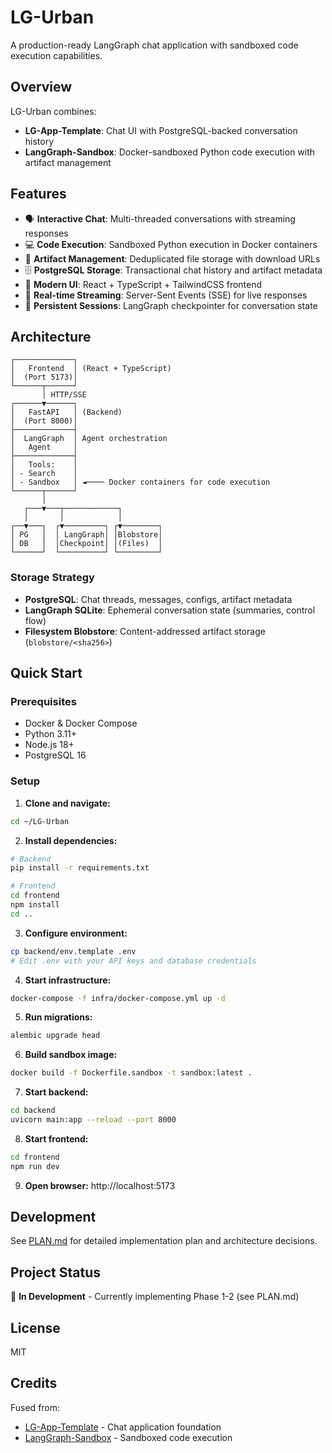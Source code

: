 # LG-Urban

A production-ready LangGraph chat application with sandboxed code execution capabilities.

## Overview

LG-Urban combines:
- **LG-App-Template**: Chat UI with PostgreSQL-backed conversation history
- **LangGraph-Sandbox**: Docker-sandboxed Python code execution with artifact management

## Features

- 🗣️ **Interactive Chat**: Multi-threaded conversations with streaming responses
- 💻 **Code Execution**: Sandboxed Python execution in Docker containers
- 📁 **Artifact Management**: Deduplicated file storage with download URLs
- 🗄️ **PostgreSQL Storage**: Transactional chat history and artifact metadata
- 🎨 **Modern UI**: React + TypeScript + TailwindCSS frontend
- 🔄 **Real-time Streaming**: Server-Sent Events (SSE) for live responses
- 💾 **Persistent Sessions**: LangGraph checkpointer for conversation state

## Architecture

```
┌─────────────┐
│   Frontend  │ (React + TypeScript)
│  (Port 5173)│
└──────┬──────┘
       │ HTTP/SSE
┌──────▼──────┐
│   FastAPI   │ (Backend)
│  (Port 8000)│
├─────────────┤
│  LangGraph  │ Agent orchestration
│   Agent     │
├─────────────┤
│   Tools:    │
│ - Search    │
│ - Sandbox   │ ◄──── Docker containers for code execution
└──────┬──────┘
       │
   ┌───▼───┬────────────┐
   │       │            │
┌──▼───┐  ┌▼─────────┐ ┌▼────────┐
│ PG   │  │ LangGraph│ │Blobstore│
│ DB   │  │Checkpoint│ │(Files)  │
└──────┘  └──────────┘ └─────────┘
```

### Storage Strategy

- **PostgreSQL**: Chat threads, messages, configs, artifact metadata
- **LangGraph SQLite**: Ephemeral conversation state (summaries, control flow)
- **Filesystem Blobstore**: Content-addressed artifact storage (`blobstore/<sha256>`)

## Quick Start

### Prerequisites

- Docker & Docker Compose
- Python 3.11+
- Node.js 18+
- PostgreSQL 16

### Setup

1. **Clone and navigate:**
```bash
cd ~/LG-Urban
```

2. **Install dependencies:**
```bash
# Backend
pip install -r requirements.txt

# Frontend
cd frontend
npm install
cd ..
```

3. **Configure environment:**
```bash
cp backend/env.template .env
# Edit .env with your API keys and database credentials
```

4. **Start infrastructure:**
```bash
docker-compose -f infra/docker-compose.yml up -d
```

5. **Run migrations:**
```bash
alembic upgrade head
```

6. **Build sandbox image:**
```bash
docker build -f Dockerfile.sandbox -t sandbox:latest .
```

7. **Start backend:**
```bash
cd backend
uvicorn main:app --reload --port 8000
```

8. **Start frontend:**
```bash
cd frontend
npm run dev
```

9. **Open browser:** http://localhost:5173

## Development

See [PLAN.md](PLAN.md) for detailed implementation plan and architecture decisions.

## Project Status

🚧 **In Development** - Currently implementing Phase 1-2 (see PLAN.md)

## License

MIT

## Credits

Fused from:
- [LG-App-Template](../LG-App-Template) - Chat application foundation
- [LangGraph-Sandbox](../LangGraph-Sandbox) - Sandboxed code execution
